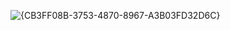 ![{CB3FF08B-3753-4870-8967-A3B03FD32D6C}](https://github.com/user-attachments/assets/2c254275-8917-44c0-aa00-b4510ba6ebfa)

